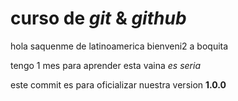 # curso de _git_ & _github_

hola saquenme de latinoamerica bienveni2 a boquita

tengo 1 mes para aprender esta vaina _es seria_

este commit es para oficializar nuestra version **1.0.0**
